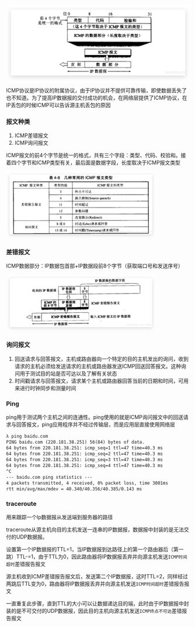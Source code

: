 <img src="assets/ICMP.assets/image-20210927230533363.png" alt="image-20210927230533363" style="zoom:50%;" />

ICMP协议是IP协议的附属协议，由于IP协议并不提供可靠传输，即使数据丢失了也不知道。为了提高IP数据报的交付成功的机会，在网络层提供了ICMP协议，在IP丢包的时候ICMP可以告诉源主机丢包的原因

### 报文种类

1. ICMP差错报文
2. ICMP询问报文

ICMP报文的前4个字节是统一的格式，共有三个字段：类型、代码、校验和。接着四个字节和ICMP类型有关，最后面是数据字段，长度取决于ICMP报文类型

<img src="assets/ICMP.assets/image-20210927231011931.png" alt="image-20210927231011931" style="zoom:40%;" />

### 差错报文

ICMP数据部分：IP数据包首部+IP数据段前8个字节（获取端口号和发送序号）

<img src="assets/ICMP.assets/image-20210927232752353.png" alt="image-20210927232752353" style="zoom:40%;" />

### 询问报文

1. 回送请求与回答报文，主机或路由器向一个特定的目的主机发出的询问，收到请求的主机必须给发送请求的主机或路由器发送ICMP回送回答报文。这种询问用于测试目的站是否可达以及了解有关状态
2. 时间戳请求与回答报文，请求某个主机或路由器回答当前的日期和时间，可用来进行时钟同步和测量时间

### Ping

ping用于测试两个主机之间的连通性。ping使用的就是ICMP询问报文中的回送请求与回答报文，ping应用程序并不经过传输层，而是应用层直接使用网络层

```shell
λ ping baidu.com
PING baidu.com (220.181.38.251) 56(84) bytes of data.
64 bytes from 220.181.38.251: icmp_seq=1 ttl=47 time=40.3 ms
64 bytes from 220.181.38.251: icmp_seq=2 ttl=47 time=40.3 ms
64 bytes from 220.181.38.251: icmp_seq=3 ttl=47 time=40.3 ms
64 bytes from 220.181.38.251: icmp_seq=4 ttl=47 time=40.3 ms
^C
--- baidu.com ping statistics ---
4 packets transmitted, 4 received, 0% packet loss, time 3001ms
rtt min/avg/max/mdev = 40.340/40.356/40.385/0.143 ms
```

### traceroute

用来跟踪一个Ip数据报从发送端到服务器的路径

traceroute从源主机向目的主机发送一连串的IP数据报，数据报中封装的是无法交付的UDP数据报。

设置第一个IP数据报的TTL=1，当IP数据报到达路径上的第一个路由器后（第一跳）TTL-=1，由于TTL为0，因此路由器将IP数据报丢弃并向源主机发送`ICMP时间超时`差错报告报文

源主机收到ICMP差错报告报文后，发送第二个IP数据报，这时TTL=2，同样经过两跳后TTL变为0，路由器将IP数据报丢弃并向源主机发送`ICMP时间超时`差错报告报文

一直重复此步骤，直到TTL的大小可以让数据递达目的端，此时由于IP数据报中封装的是不可交付的UDP数据报，因此目的主机向源主机发送`ICMP终点不可达`差错报告报文
